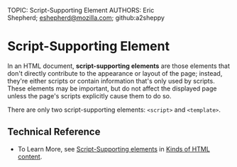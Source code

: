 TOPIC: Script-Supporting Element
AUTHORS: Eric Shepherd; eshepherd@mozilla.com; github:a2sheppy

# Script-Supporting Element

In an HTML document, **script-supporting elements** are those elements that don't
directly contribute to the appearance or layout of the page; instead, they're either
scripts or contain information that's only used by scripts. These elements may be
important, but do not affect the displayed page unless the page's scripts explicitly
cause them to do so.

There are only two script-supporting elements: `<script>` and `<template>`.

## Technical Reference

- To Learn More, see [Script-Supporting elements](https://wiki.developer.mozilla.org/en-US/docs/Web/HTML/Kinds_of_HTML_content#Script-supporting_elements)
in [Kinds of HTML content](https://wiki.developer.mozilla.org/en-US/docs/Web/HTML/Kinds_of_HTML_content).
